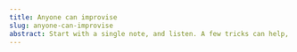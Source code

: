 ```yaml
---
title: Anyone can improvise
slug: anyone-can-improvise
abstract: Start with a single note, and listen. A few tricks can help, too.
---
```



